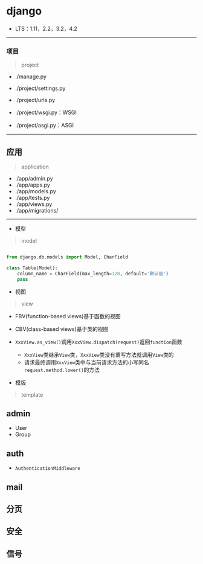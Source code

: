 # django

- LTS：1.11，2.2，3.2，4.2




---

### 项目
> project

- ./manage.py

- ./project/settings.py
- ./project/urls.py


- ./project/wsgi.py：WSGI
- ./project/asgi.py：ASGI


---
## 应用
> application

- ./app/admin.py
- ./app/apps.py
- ./app/models.py
- ./app/tests.py
- ./app/views.py
- ./app/migrations/



---
- 模型
> model

```py

from django.db.models import Model, CharField

class Table(Model):
    column_name = CharField(max_length=128, default='默认值')
    pass

```



- 视图
> view

-  FBV(function-based views)基于函数的视图

-  CBV(class-based views)基于类的视图

- `XxxView.as_view()`调用`XxxView.dispatch(request)`返回`function`函数
    - `XxxView`类继承`View`类，`XxxView`类没有重写方法就调用`View`类的
    - 请求最终调用`XxxView`类中与当前请求方法的小写同名`request.method.lower()`的方法


- 模版
> template


## admin

- User
- Group

## auth

- `AuthenticationMiddleware`


## mail


## 分页

## 安全

## 信号